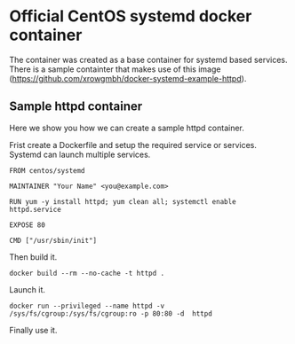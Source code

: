 #  Official CentOS systemd docker container

The container was created as a base container for systemd based services. There is a sample containter that makes use of this image (https://github.com/xrowgmbh/docker-systemd-example-httpd).

## Sample httpd container

Here we show you how we can create a sample httpd container.

Frist create a Dockerfile and setup the required service or services. Systemd can launch multiple services.

```
FROM centos/systemd

MAINTAINER "Your Name" <you@example.com>

RUN yum -y install httpd; yum clean all; systemctl enable httpd.service

EXPOSE 80

CMD ["/usr/sbin/init"]
```

Then build it.

```
docker build --rm --no-cache -t httpd .
```

Launch it.

```
docker run --privileged --name httpd -v /sys/fs/cgroup:/sys/fs/cgroup:ro -p 80:80 -d  httpd
```

Finally use it.
